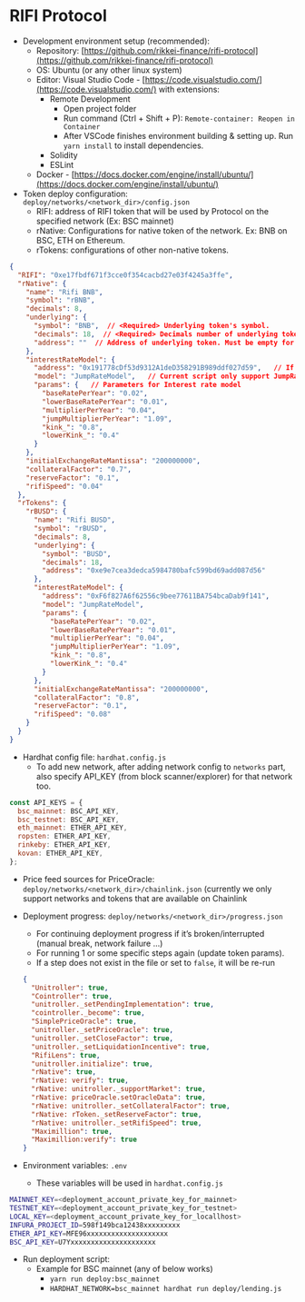 # RIFI Protocol

- Development environment setup (recommended):
    - Repository: [https://github.com/rikkei-finance/rifi-protocol](https://github.com/rikkei-finance/rifi-protocol)
    - OS: Ubuntu (or any other linux system)
    - Editor: Visual Studio Code - [https://code.visualstudio.com/](https://code.visualstudio.com/) with extensions:
        - Remote Development
            - Open project folder
            - Run command (Ctrl + Shift + P): `Remote-container: Reopen in Container`
            - After VSCode finishes environment building & setting up. Run `yarn install` to install dependencies.
        - Solidity
        - ESLint
    - Docker - [https://docs.docker.com/engine/install/ubuntu/](https://docs.docker.com/engine/install/ubuntu/)
- Token deploy configuration: `deploy/networks/<network_dir>/config.json`
    - RIFI: address of RIFI token that will be used by Protocol on the specified network (Ex: BSC mainnet)
    - rNative: Configurations for native token of the network. Ex: BNB on BSC, ETH on Ethereum.
    - rTokens: configurations of other non-native tokens.

```json
{
  "RIFI": "0xe17fbdf671f3cce0f354cacbd27e03f4245a3ffe",
  "rNative": {
    "name": "Rifi BNB",
    "symbol": "rBNB",
    "decimals": 8,
    "underlying": {
      "symbol": "BNB",  // <Required> Underlying token's symbol.
      "decimals": 18,  // <Required> Decimals number of underlying token
      "address": ""  // Address of underlying token. Must be empty for native token
    },
    "interestRateModel": {
      "address": "0x191778cDf53d9312A1deD358291B989ddf027d59",   // If it's empty, new model contract will be deployed and it's address will be updated to this field.
      "model": "JumpRateModel",   // Current script only support JumpRateModel.
      "params": {   // Parameters for Interest rate model
        "baseRatePerYear": "0.02",
        "lowerBaseRatePerYear": "0.01",
        "multiplierPerYear": "0.04",
        "jumpMultiplierPerYear": "1.09",
        "kink_": "0.8",
        "lowerKink_": "0.4"
      }
    },
    "initialExchangeRateMantissa": "200000000",
    "collateralFactor": "0.7",
    "reserveFactor": "0.1",
    "rifiSpeed": "0.04"
  },
  "rTokens": {
    "rBUSD": {
      "name": "Rifi BUSD",
      "symbol": "rBUSD",
      "decimals": 8,
      "underlying": {
        "symbol": "BUSD",
        "decimals": 18,
        "address": "0xe9e7cea3dedca5984780bafc599bd69add087d56"
      },
      "interestRateModel": {
        "address": "0xF6f827A6f62556c9bee77611BA754bcaDab9f141",
        "model": "JumpRateModel",
        "params": {
          "baseRatePerYear": "0.02",
          "lowerBaseRatePerYear": "0.01",
          "multiplierPerYear": "0.04",
          "jumpMultiplierPerYear": "1.09",
          "kink_": "0.8",
          "lowerKink_": "0.4"
        }
      },
      "initialExchangeRateMantissa": "200000000",
      "collateralFactor": "0.8",
      "reserveFactor": "0.1",
      "rifiSpeed": "0.08"
    }
  }
}
```

- Hardhat config file: `hardhat.config.js`
    - To add new network, after adding network config to `networks` part, also specify API_KEY (from block scanner/explorer) for that network too.

```jsx
const API_KEYS = {
  bsc_mainnet: BSC_API_KEY,
  bsc_testnet: BSC_API_KEY,
  eth_mainnet: ETHER_API_KEY,
  ropsten: ETHER_API_KEY,
  rinkeby: ETHER_API_KEY,
  kovan: ETHER_API_KEY,
};
```

- Price feed sources for PriceOracle: `deploy/networks/<network_dir>/chainlink.json` (currently we only support networks and tokens that are available on Chainlink
- Deployment progress: `deploy/networks/<network_dir>/progress.json`
    - For continuing deployment progress if it’s broken/interrupted (manual break, network failure ...)
    - For running 1 or some specific steps again (update token params).
    - If a step does not exist in the file or set to `false`, it will be re-run

    ```json
    {
      "Unitroller": true,
      "Cointroller": true,
      "unitroller._setPendingImplementation": true,
      "cointroller._become": true,
      "SimplePriceOracle": true,
      "unitroller._setPriceOracle": true,
      "unitroller._setCloseFactor": true,
      "unitroller._setLiquidationIncentive": true,
      "RifiLens": true,
      "unitroller.initialize": true,
      "rNative": true,
      "rNative: verify": true,
      "rNative: unitroller._supportMarket": true,
      "rNative: priceOracle.setOracleData": true,
      "rNative: unitroller._setCollateralFactor": true,
      "rNative: rToken._setReserveFactor": true,
      "rNative: unitroller._setRifiSpeed": true,
      "Maximillion": true,
      "Maximillion:verify": true
    }
    ```

- Environment variables: `.env`
    - These variables will be used in `hardhat.config.js`

```bash
MAINNET_KEY=<deployment_account_private_key_for_mainnet>
TESTNET_KEY=<deployment_account_private_key_for_testnet>
LOCAL_KEY=<deployment_account_private_key_for_locallhost>
INFURA_PROJECT_ID=598f149bca12438xxxxxxxxx
ETHER_API_KEY=MFE96xxxxxxxxxxxxxxxxxxxx
BSC_API_KEY=U7Yxxxxxxxxxxxxxxxxxxxxx
```

- Run deployment script:
    - Example for BSC mainnet (any of below works)
        - `yarn run deploy:bsc_mainnet`
        - `HARDHAT_NETWORK=bsc_mainnet hardhat run deploy/lending.js`